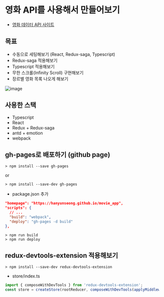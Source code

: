 # 영화 API를 사용해서 만들어보기
- [영화 데이터 API 사이트](https://developers.themoviedb.org/3/getting-started)

## 목표
- 수동으로 세팅해보기 (React, Redux-saga, Typescript)
- Redux-saga 적용해보기
- Typescript 적용해보기
- 무한 스크롤(Infinity Scroll) 구현해보기
- 장르별 영화 목록 나오게 해보기

![image](https://user-images.githubusercontent.com/58321856/115488865-2e44ff80-a296-11eb-934e-2fe40fedceab.png)

## 사용한 스택
- Typescript
- React
- Redux + Redux-saga
- antd + emotion
- webpack

## gh-pages로 배포하기 (github page)
```
> npm install --save gh-pages
```
or
```
> npm install --save-dev gh-pages
```

- package.json 추가
```json
"homepage": "https://hanyunseong.github.io/movie_app",
"scripts": {
  // ...
  "build": "webpack",
  "deploy": "gh-pages -d build"
},
```

```
> npm run build
> npm run deploy
```

## redux-devtools-extension 적용해보기
```
> npm install --save-dev redux-devtools-extension
```

- store/index.ts
```js
import { composeWithDevTools } from 'redux-devtools-extension';
const store = createStore(rootReducer, composeWithDevTools(applyMiddleware(sagaMiddleware)));
```
